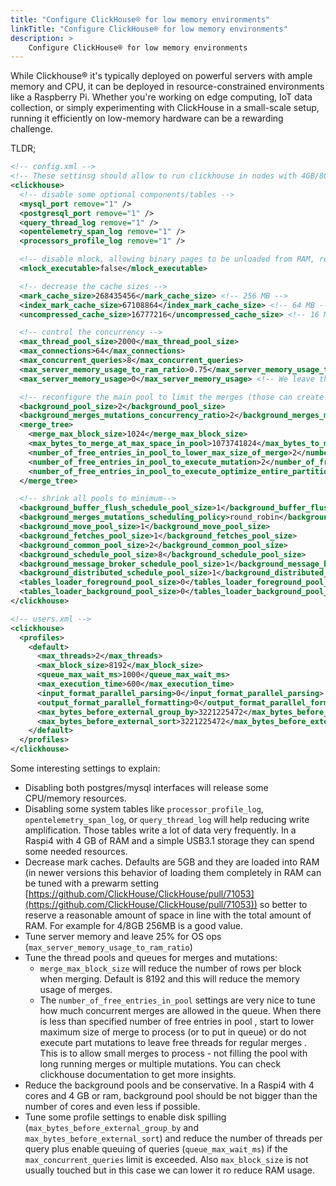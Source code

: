 ```yaml
---
title: "Configure ClickHouse® for low memory environments"
linkTitle: "Configure ClickHouse® for low memory environments"
description: >
    Configure ClickHouse® for low memory environments
---
```


While Clickhouse® it's typically deployed on powerful servers with ample memory and CPU, it can be deployed in resource-constrained environments like a Raspberry Pi. Whether you're working on edge computing, IoT data collection, or simply experimenting with ClickHouse in a small-scale setup, running it efficiently on low-memory hardware can be a rewarding challenge.

TLDR;

```xml
<!-- config.xml -->
<!-- These settinsg should allow to run clickhouse in nodes with 4GB/8GB RAM -->
<clickhouse>
  <!-- disable some optional components/tables -->
  <mysql_port remove="1" />
  <postgresql_port remove="1" />  
  <query_thread_log remove="1" />
  <opentelemetry_span_log remove="1" />
  <processors_profile_log remove="1" />   

  <!-- disable mlock, allowing binary pages to be unloaded from RAM, relying on Linux defaults -->
  <mlock_executable>false</mlock_executable> 

  <!-- decrease the cache sizes -->
  <mark_cache_size>268435456</mark_cache_size> <!-- 256 MB -->
  <index_mark_cache_size>67108864</index_mark_cache_size> <!-- 64 MB -->
  <uncompressed_cache_size>16777216</uncompressed_cache_size> <!-- 16 MB -->

  <!-- control the concurrency -->
  <max_thread_pool_size>2000</max_thread_pool_size>
  <max_connections>64</max_connections>
  <max_concurrent_queries>8</max_concurrent_queries>
  <max_server_memory_usage_to_ram_ratio>0.75</max_server_memory_usage_to_ram_ratio> <!-- 75% of the RAM, leave more for the system -->
  <max_server_memory_usage>0</max_server_memory_usage> <!-- We leave the overcommiter to manage available ram for queries-->

  <!-- reconfigure the main pool to limit the merges (those can create problems if the insert pressure is high) -->
  <background_pool_size>2</background_pool_size>
  <background_merges_mutations_concurrency_ratio>2</background_merges_mutations_concurrency_ratio>
  <merge_tree>
    <merge_max_block_size>1024</merge_max_block_size>
    <max_bytes_to_merge_at_max_space_in_pool>1073741824</max_bytes_to_merge_at_max_space_in_pool> <!-- 1 GB max part-->
    <number_of_free_entries_in_pool_to_lower_max_size_of_merge>2</number_of_free_entries_in_pool_to_lower_max_size_of_merge>
    <number_of_free_entries_in_pool_to_execute_mutation>2</number_of_free_entries_in_pool_to_execute_mutation>
    <number_of_free_entries_in_pool_to_execute_optimize_entire_partition>2</number_of_free_entries_in_pool_to_execute_optimize_entire_partition>
  </merge_tree>

  <!-- shrink all pools to minimum-->
  <background_buffer_flush_schedule_pool_size>1</background_buffer_flush_schedule_pool_size>
  <background_merges_mutations_scheduling_policy>round_robin</background_merges_mutations_scheduling_policy>
  <background_move_pool_size>1</background_move_pool_size>
  <background_fetches_pool_size>1</background_fetches_pool_size>
  <background_common_pool_size>2</background_common_pool_size>
  <background_schedule_pool_size>8</background_schedule_pool_size>
  <background_message_broker_schedule_pool_size>1</background_message_broker_schedule_pool_size>
  <background_distributed_schedule_pool_size>1</background_distributed_schedule_pool_size>
  <tables_loader_foreground_pool_size>0</tables_loader_foreground_pool_size>
  <tables_loader_background_pool_size>0</tables_loader_background_pool_size>   
</clickhouse>
```

```xml
<!-- users.xml -->
<clickhouse>
  <profiles>
    <default>
      <max_threads>2</max_threads>
      <max_block_size>8192</max_block_size>
      <queue_max_wait_ms>1000</queue_max_wait_ms>
      <max_execution_time>600</max_execution_time>
      <input_format_parallel_parsing>0</input_format_parallel_parsing>
      <output_format_parallel_formatting>0</output_format_parallel_formatting>
      <max_bytes_before_external_group_by>3221225472</max_bytes_before_external_group_by> <!-- 3 GB -->
      <max_bytes_before_external_sort>3221225472</max_bytes_before_external_sort> <!-- 3 GB -->
    </default>
  </profiles>
</clickhouse>
```

Some interesting settings to explain:

- Disabling both postgres/mysql interfaces will release some CPU/memory resources.
- Disabling some system tables like `processor_profile_log`, `opentelemetry_span_log`, or `query_thread_log`  will help reducing write amplification. Those tables write a lot of data very frequently. In a Raspi4 with 4 GB of RAM and a simple USB3.1 storage they can spend some needed resources.
- Decrease mark caches. Defaults are 5GB and they are loaded into RAM (in newer versions this behavior of loading them completely in RAM can be tuned with a prewarm setting [https://github.com/ClickHouse/ClickHouse/pull/71053](https://github.com/ClickHouse/ClickHouse/pull/71053)) so better to reserve a reasonable amount of space in line with the total amount of RAM. For example for 4/8GB 256MB is a good value.
- Tune server memory and leave 25% for OS ops (`max_server_memory_usage_to_ram_ratio`)
- Tune the thread pools and queues for merges and mutations:
    - `merge_max_block_size`  will reduce the number of rows per block when merging. Default is 8192 and this will reduce the memory usage of merges.
    - The `number_of_free_entries_in_pool`  settings are very nice to tune how much concurrent merges are allowed in the queue. When there is less than specified number of free entries in pool , start to lower maximum size of merge to process (or to put in queue) or do not execute part mutations to leave free threads for regular merges . This is to allow small merges to process - not filling the pool with long running merges or multiple mutations. You can check clickhouse documentation to get more insights.
- Reduce the background pools and be conservative. In a Raspi4 with 4 cores and 4 GB or ram, background pool should be not bigger than the number of cores and even less if possible.
- Tune some profile settings to enable disk spilling (`max_bytes_before_external_group_by`  and `max_bytes_before_external_sort`) and reduce the number of threads per query plus enable queuing of queries (`queue_max_wait_ms`) if the `max_concurrent_queries`  limit is exceeded. Also `max_block_size` is not usually touched but in this case we can lower it ro reduce RAM usage.
